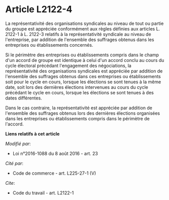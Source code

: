 # Article L2122-4

La représentativité des organisations syndicales au niveau de tout ou partie du groupe est appréciée conformément aux règles
définies aux articles L. 2122-1 à L. 2122-3 relatifs à la représentativité syndicale au niveau de l'entreprise, par addition
de l'ensemble des suffrages obtenus dans les entreprises ou établissements concernés.

Si le périmètre des entreprises ou établissements compris dans le champ d'un accord de groupe est identique à celui d'un
accord conclu au cours du cycle électoral précédant l'engagement des négociations, la représentativité des organisations
syndicales est appréciée par addition de l'ensemble des suffrages obtenus dans ces entreprises ou établissements soit pour le
cycle en cours, lorsque les élections se sont tenues à la même date, soit lors des dernières élections intervenues au cours
du cycle précédant le cycle en cours, lorsque les élections se sont tenues à des dates différentes. 

Dans le cas contraire, la représentativité est appréciée par addition de l'ensemble des suffrages obtenus lors des dernières
élections organisées dans les entreprises ou établissements compris dans le périmètre de l'accord.

**Liens relatifs à cet article**

_Modifié par_:

  - Loi n°2016-1088 du 8 août 2016 - art. 23

_Cité par_:

  - Code de commerce - art. L225-27-1 (V)

_Cite_:

  - Code du travail - art. L2122-1
